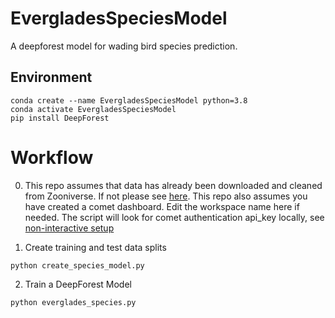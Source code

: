 # EvergladesSpeciesModel
A deepforest model for wading bird species prediction.

## Environment

```
conda create --name EvergladesSpeciesModel python=3.8
conda activate EvergladesSpeciesModel
pip install DeepForest
```

# Workflow
0. This repo assumes that data has already been downloaded and cleaned from Zooniverse. If not please see [here](https://github.com/weecology/EvergladesWadingBird/blob/main/README.md#download-and-clean-zooniverse-annotations). This repo also assumes you have created a comet dashboard. Edit the workspace name here if needed. The script will look for comet authentication api_key locally, see [non-interactive setup](https://www.comet.ml/docs/python-sdk/advanced/)

1. Create training and test data splits

```
python create_species_model.py
```

2. Train a DeepForest Model

```
python everglades_species.py
```

